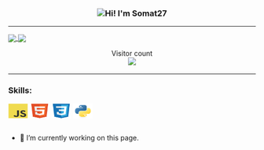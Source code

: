 <h3 align="center"><img src="https://media.giphy.com/media/hvRJCLFzcasrR4ia7z/giphy.gif" width="25px">Hi! I'm Somat27</img></h3>

---

<a href="https://github.com/anuraghazra/github-readme-stats">
  <img align="center" height="140" src="https://github-readme-stats.vercel.app/api/top-langs/?username=somat27&layout=compact&langs_count=7&theme=tokyonight" />
</a>
<a href="https://github.com/anuraghazra/convoychat">
  <img align="center" height="140" src="https://github-readme-stats.vercel.app/api?username=somat27&show_icons=true&theme=tokyonight" />
</a>
<p align="center"> 
  Visitor count<br>
  <img src="https://profile-counter.glitch.me/somat27/count.svg" />
</p>

---

### Skills: 
<div style="display: inline_block">  
  <img align="center" alt="Rafa-Js" height="30" width="40" src="https://raw.githubusercontent.com/devicons/devicon/master/icons/javascript/javascript-original.svg">
  <img align="center" alt="Rafa-HTML" height="30" width="40" src="https://raw.githubusercontent.com/devicons/devicon/master/icons/html5/html5-original.svg">
  <img align="center" alt="Rafa-CSS" height="30" width="40" src="https://raw.githubusercontent.com/devicons/devicon/master/icons/css3/css3-original.svg">
  <img align="center" alt="Rafa-Python" height="30" width="40" src="https://raw.githubusercontent.com/devicons/devicon/master/icons/python/python-original.svg">
</div>
<br>

- 🔭 I’m currently working on this page. 
